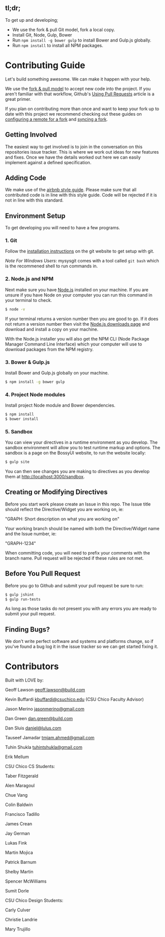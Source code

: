 ## tl;dr;
To get up and developing;
* We use the fork & pull Git model, fork a local copy.
* Install Git, Node, Gulp, Bower
* Run `npm install -g bower gulp` to install Bower and Gulp.js globally.
* Run `npm install` to install all NPM packages.

Contributing Guide
==================

Let's build something awesome. We can make it happen with your help.

We use the [fork & pull model](https://help.github.com/articles/using-pull-requests#fork--pull) to accept new code into the project. If you aren't familiar with that workflow, Github's [Using Pull Requests](https://help.github.com/articles/using-pull-requests) article is a great primer.

If you plan on contributing more than once and want to keep your fork up to date with this project we recommend checking out these guides on [configuring a remote for a fork](https://help.github.com/articles/configuring-a-remote-for-a-fork) and [syncing a fork](https://help.github.com/articles/syncing-a-fork).

## Getting Involved

The easiest way to get involved is to join in the conversation on this repositories issue tracker. This is where we work out ideas for new features and fixes. Once we have the details worked out here we can easily implement against a defined specification.

## Adding Code

We make use of the [airbnb style guide](https://github.com/airbnb/javascript). Please make sure that all contributed code is in line with this style guide. Code will be rejected if it is not in line with this standard.

## Environment Setup

To get developing you will need to have a few programs.

### 1. Git

Follow the [installation instructions](http://git-scm.com/book/en/Getting-Started-Installing-Git) on the git website to get setup with git.

*Note For Windows Users*: mysysgit comes with a tool called `git bash` which is the recommened shell to run commands in.

### 2. Node.js and NPM

Next make sure you have [Node.js](http://nodejs.org) installed on your machine. If you are unsure if you have Node on your computer you can run this command in your terminal to check.

```bash
$ node -v
```

If your terminal returns a version number then you are good to go. If it does not return a version number then visit the [Node.js downloads page](http://nodejs.org/en/download/) and download and install a copy on your machine.

With the Node.js installer you will also get the NPM CLI (Node Package Manager Command Line Interface) which your computer will use to download packages from the NPM registry.

### 3. Bower & Gulp.js

Install Bower and Gulp.js globally on your machine.

```bash
$ npm install -g bower gulp
```

### 4. Project Node modules

Install project Node module and Bower dependencies.

```bash
$ npm install
$ bower install
```

### 5. Sandbox

You can view your directives in a runtime environment as you develop.  The sandbox environment will allow you to test runtime markup and options.  The sandbox is a page on the BossyUI website, to run the website locally:

```bash
$ gulp site
```

You can then see changes you are making to directives as you develop them at [http://localhost:3000/sandbox](http://localhost:3000/sandbox).

## Creating or Modifying Directives

Before you start work please create an Issue in this repo.  The Issue title should reflect the Directive/Widget you are working on, ie:

"GRAPH: Short description on what you are working on"

Your working branch should be named with both the Directive/Widget name and the Issue number, ie:

"GRAPH-1234"

When committing code, you will need to prefix your comments with the branch name.  Pull request will be rejected if these rules are not met.

## Before You Pull Request

Before you go to Github and submit your pull request be sure to run:

```bash
$ gulp jshint
$ gulp run-tests
```

As long as those tasks do not present you with any errors you are ready to submit your pull request.

## Finding Bugs?

We don't write perfect software and systems and platforms change, so if you've found a bug log it in the issue tracker so we can get started fixing it.

Contributors
============

Built with LOVE by:

Geoff Lawson <geoff.lawson@build.com>

Kevin Buffardi <kbuffardi@csuchico.edu> (CSU Chico Faculty Advisor)

Jason Merino <jasonmerino@gmail.com>

Dan Green <dan.green@build.com>

Dan Sluis <daniel@lulus.com>

Tauseef Jamadar <tmjam.ahmed@gmail.com>

Tuhin Shukla <tuhintshukla@gmail.com>

Erik Mellum

CSU Chico CS Students:

Taber Fitzgerald

Alen Maragoul

Chue Vang

Colin Baldwin

Francisco Tadillo

James Crean

Jay German

Lukas Fink

Martin Mojica

Patrick Barnum

Shelby Martin

Spencer McWilliams

Sumit Dorle

CSU Chico Design Students:

Carly Culver

Christie Landrie

Mary Trujillo
